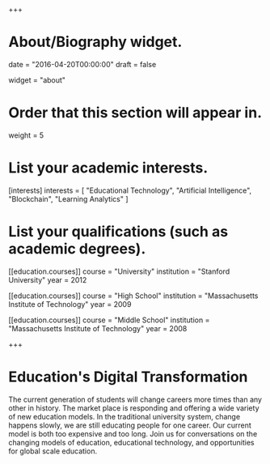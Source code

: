 +++
# About/Biography widget.

date = "2016-04-20T00:00:00"
draft = false

widget = "about"

# Order that this section will appear in.
weight = 5

# List your academic interests.
[interests]
  interests = [
    "Educational Technology",
    "Artificial Intelligence",    
    "Blockchain",
    "Learning Analytics"
  ]


# List your qualifications (such as academic degrees).
[[education.courses]]
  course = "University"
  institution = "Stanford University"
  year = 2012

[[education.courses]]
  course = "High School"
  institution = "Massachusetts Institute of Technology"
  year = 2009

[[education.courses]]
  course = "Middle School"
  institution = "Massachusetts Institute of Technology"
  year = 2008
 
+++

# Education's Digital Transformation

The current generation of students will change careers more times than any other in history. The market place is responding and offering a wide variety of new education models. In the traditional university system, change happens slowly, we are still educating people for one career. Our current model is both too expensive and too long. Join us for conversations on the changing models of education, educational technology, and opportunities for global scale education.